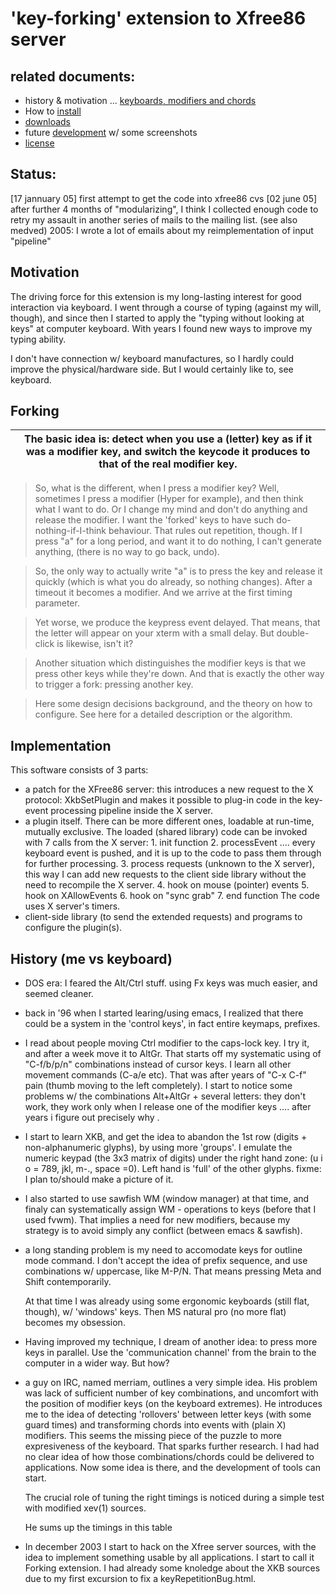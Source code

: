# 'key-forking' extension to Xfree86 server

## related documents:

* history & motivation  ... <a href="http://technophobe.net/keyboards_modifiers_and_chords.html">keyboards&#44;&#32;modifiers&#32;and&#32;chords</a>
* How to [install](fork-install)
* [downloads](fork-installation.html)
* future [development](fork-future.html) w/ some  screenshots
* [license](fork-license.html)



## Status:

   [17 jannuary 05] first attempt to get the code into xfree86 cvs
   [02 june 05] after further 4 months of "modularizing", I think I collected enough code to retry my assault in another series of mails to the mailing list. (see also medved)
   2005: I wrote a lot of emails about my reimplementation of input "pipeline"

## Motivation
   The driving force for this extension is my long-lasting interest for good interaction via keyboard. I went through a course of typing (against my will, though), and since then I started to apply the "typing without looking at keys" at computer keyboard. With years I found new ways to improve my typing ability.

   I don't have connection w/ keyboard manufactures, so I hardly could improve the physical/hardware side. But I would certainly like to, see keyboard.

## Forking


| The basic idea is: detect when you use a (letter) key as if it was a modifier key, and switch the keycode it produces to that of the real modifier key. |
| ---- |

   > So, what is the different, when I press a modifier key? Well, sometimes I press a modifier (Hyper for example), and then think what I want to do. Or I change my mind and don't do anything and release the modifier. I want the 'forked' keys to have such do-nothing-if-I-think behaviour. That rules out repetition, though. If I press "a" for a long
   > period, and want it to do nothing, I can't generate anything, (there is no way to go back, undo).

   > So, the only way to actually write "a" is to press the key and release it quickly (which is what you do already, so nothing changes). After a timeout it becomes a modifier. And we arrive at the first timing parameter.

   > Yet worse, we produce the keypress event delayed. That means, that the letter will appear on your xterm with a small delay. But double-click is likewise, isn't it?

   > Another situation which distinguishes the modifier keys is that we press other keys while they're down. And that is exactly the other way to trigger a fork: pressing another key.

   > Here some design decisions background, and the theory on how to configure. See here for a detailed description or the algorithm.

## Implementation

   This software consists of 3 parts:
* a patch for the XFree86 server: this introduces a new request to the X protocol: XkbSetPlugin and makes it possible to plug-in code in the key-event processing pipeline inside the X server.
* a plugin itself. There can be more different ones, loadable at run-time, mutually exclusive. The loaded (shared library) code can be invoked with 7 calls from the X server:
         1. init function
         2. processEvent .... every keyboard event is pushed, and it is up to the code to pass them through for further processing.
         3. process requests (unknown to the X server), this way I can add new requests to the client side library without the need to recompile the X server.
         4. hook on mouse (pointer) events
         5. hook on XAllowEvents
         6. hook on "sync grab"
         7. end function
   The code uses X server's timers.
* client-side library (to send the extended requests) and programs to configure the plugin(s).


## History (me vs keyboard)

* DOS era: I feared the Alt/Ctrl stuff. using Fx keys was much easier, and seemed cleaner.
* back in '96 when I started learing/using emacs, I realized that there could be a system in the 'control keys', in fact entire keymaps, prefixes.
* I read about people moving Ctrl modifier to the caps-lock key. I try it, and after a week move it to AltGr. That starts off my systematic using of "C-f/b/p/n" combinations instead of cursor keys. I learn all other movement commands (C-a/e etc). That was after years of "C-x C-f" pain (thumb moving to the left completely). I start to notice
       some problems w/ the combinations Alt+AltGr + several letters: they don't work, they work only when I release one of the modifier keys .... after years i figure out precisely  why .
* I start to learn XKB, and get the idea to abandon the 1st row (digits + non-alphanumeric glyphs), by using more 'groups'. I emulate the numeric keypad (the 3x3 matrix of digits) under the right hand zone: (u i o = 789, jkl, m-., space =0). Left hand is 'full' of the other glyphs. fixme: I plan to/should make a picture of it.
* I also started to use sawfish WM (window manager) at that time, and finaly can systematically assign WM - operations to keys (before that I used fvwm). That implies a need for new modifiers, because my strategy is to avoid simply any conflict (between emacs & sawfish).
* a long standing problem is my need to accomodate keys for outline mode command. I don't accept the idea of prefix sequence, and use combinations w/ uppercase, like M-P/N. That means pressing Meta and Shift contemporarily.

   At that time I was already using some ergonomic keyboards (still flat, though), w/ 'windows' keys. Then MS natural pro (no more flat) becomes my obsession.

* Having improved my technique, I dream of another idea: to press more keys in parallel. Use the 'communication channel' from the brain to the computer in a wider way. But how?
* a guy on IRC, named merriam, outlines a very simple idea. His problem was lack of sufficient number of key combinations, and uncomfort with the position of modifier keys (on the keyboard extremes). He introduces me to the idea of detecting 'rollovers' between letter keys (with some guard times) and transforming chords into events with (plain
       X) modifiers. This seems the missing piece of the puzzle to more expresiveness of the keyboard. That sparks further research. I had had no clear idea of how those combinations/chords could be delivered to applications. Now some idea is there, and the development of tools can start.

   The crucial role of tuning the right timings is noticed during a simple test with modified xev(1) sources.

   He sums up the timings in this table

* In december 2003 I start to hack on the Xfree server sources, with the idea to implement something usable by all applications. I start to call it Forking extension. I had already some knoledge about the XKB sources due to my first excursion to fix a keyRepetitionBug.html.

   

